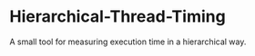Hierarchical-Thread-Timing
==========================

A small tool for measuring execution time in a hierarchical way.
